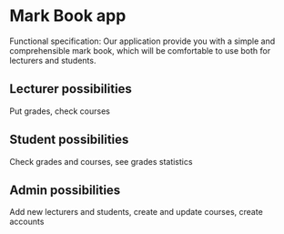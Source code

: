 # Mark Book app
Functional specification: 
Our application provide you with a simple and comprehensible mark book, which will be comfortable to use both for lecturers and students. 
## Lecturer possibilities
Put grades, check courses
## Student possibilities
Check grades and courses, see grades statistics
## Admin possibilities
Add new lecturers and students, create and update courses, create accounts
